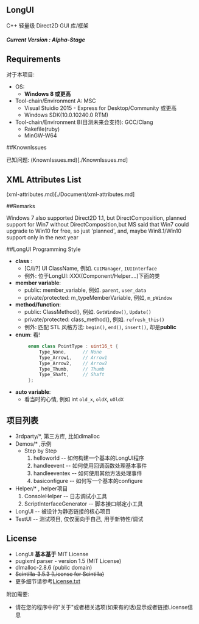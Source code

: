 ﻿## LongUI
 C++ 轻量级 Direct2D GUI 库/框架  
 
##### Current Version : Alpha-Stage

## Requirements
  
对于本项目:
  
  - OS: 
    - **Windows 8 或更高**
  - Tool-chain/Environment A: MSC  
    - Visual Stuidio 2015 - Express for Desktop/Community 或更高
    - Windows SDK(10.0.10240.0 RTM)
  - Tool-chain/Environment B(目测未来会支持): GCC/Clang  
    - Rakefile(ruby)
    - MinGW-W64
    
##KnownIssues
  
  已知问题: (KnownIssues.md)[./KnownIssues.md]
  
## XML Attributes List
  (xml-attributes.md)[./Document/xml-attributes.md]
  
##Remarks
  
  Windows 7 also supported Direct2D 1.1, but DirectComposition, planned support
  for Win7 without DirectComposition,but MS said that Win7 could upgrade to 
  Win10 for free, so just 'planned', and, maybe Win8.1/Win10 support only in 
  the next year
  
##LongUI Programming Style
  
  - **class** :  
      - \[C/I/?\] UI ClassName, 例如. `CUIManager`, `IUIInterface `
      - 例外: 位于LongUI::XXX(Component/Helper....)下面的类
  - **member variable**:  
      - public: member_variable, 例如. `parent`, `user_data`
      - private/protected: m_typeMemberVariable, 例如, `m_pWindow`
  - **method/function**:  
      - public: ClassMethod(), 例如. `GetWindow()`, `Update()`
      - private/protected:  class_method(), 例如. `refresh_this()`  
      - 例外: 匹配 STL 风格方法: `begin()`, `end()`, `insert()`, 却是**public**
  - **enum**:  看!
```cpp
        enum class PointType : uint16_t {
            Type_None,      // None
            Type_Arrow1,    // Arrow1
            Type_Arrow2,    // Arrow2
            Type_Thumb,     // Thumb
            Type_Shaft,     // Shaft
        };
```
  - **auto variable**:  
    - 看当时的心情, 例如  int `old_x`, `oldX`, `uOldX`
    

## 项目列表
  
  - 3rdparty/*, 第三方库, 比如dlmalloc
  - Demos/* ,示例  
    - Step by Step  
      1. helloworld -- 如何构建一个基本的LongUI程序
      2. handleevent -- 如何使用回调函数处理基本事件
      3. handleeventex -- 如何使用其他方法处理事件
      4. basiconfigure -- 如何写一个基本的configure 
  - Helper/* , helper项目  
    1.  ConsoleHelper -- 日志调试小工具
    2.  ScriptInterfaceGenerator -- 脚本接口绑定小工具
  - LongUI -- 被设计为静态链接的核心项目
  - TestUI -- 测试项目, 仅仅面向于自己, 用于新特性/调试
  
## License
  
  - LongUI **基本基于** MIT License
  - pugixml parser - version 1.5 (MIT License)
  - dlmalloc-2.8.6 (public domain)
  - ~~Scintilla-3.5.3 (License for Scintilla)~~
  - 更多细节请参考[License.txt](./License.txt)
  
附加需要:
  - 请在您的程序中的"关于"或者相关选项(如果有的话)显示或者链接License信息